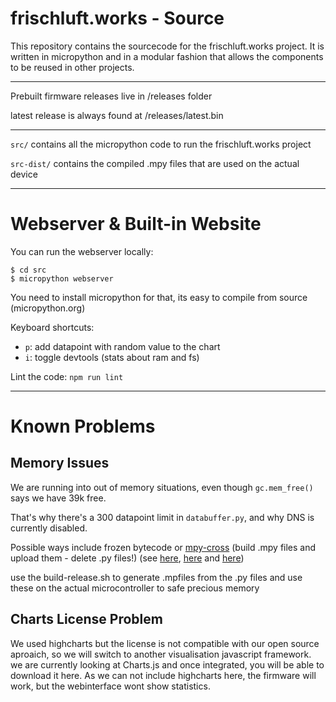 # frischluft.works - Source

This repository contains the sourcecode for the frischluft.works project.
It is written in micropython and in a modular fashion that allows the components to be reused in other projects.



--- 


Prebuilt firmware releases live in /releases folder

latest release is always found at /releases/latest.bin

---

`src/` contains all the micropython code to run the frischluft.works project

`src-dist/` contains the compiled .mpy files that are used on the actual device


---

# Webserver & Built-in Website

You can run the webserver locally:

```shell
$ cd src
$ micropython webserver
```
You need to install micropython for that, its easy to compile from source (micropython.org)

Keyboard shortcuts:

* `p`: add datapoint with random value to the chart
* `i`: toggle devtools (stats about ram and fs)

Lint the code: `npm run lint`



---

# Known Problems

## Memory Issues

We are running into out of memory situations, even though `gc.mem_free()` says we have 39k free.

That's why there's a 300 datapoint limit in `databuffer.py`, and why DNS is currently disabled.

Possible ways include frozen bytecode or [mpy-cross](https://github.com/micropython/micropython/tree/master/mpy-cross) (build .mpy files and upload them - delete .py files!) (see [here](https://github.com/micropython/micropython/issues/2530), [here](https://forum.micropython.org/viewtopic.php?t=4306) and [here](micropython "MemoryError: memory allocation failed, allocating 3035 bytes"))


use the build-release.sh to generate .mpfiles from the .py files and use these on the actual microcontroller to safe precious memory

## Charts License Problem

We used highcharts but the license is not compatible with our open source aproaich, so we will switch to another visualisation javascript framework.
we are currently looking at Charts.js and once integrated, you will be able to download it here.
As we can not include highcharts here, the firmware will work, but the webinterface wont show statistics.

